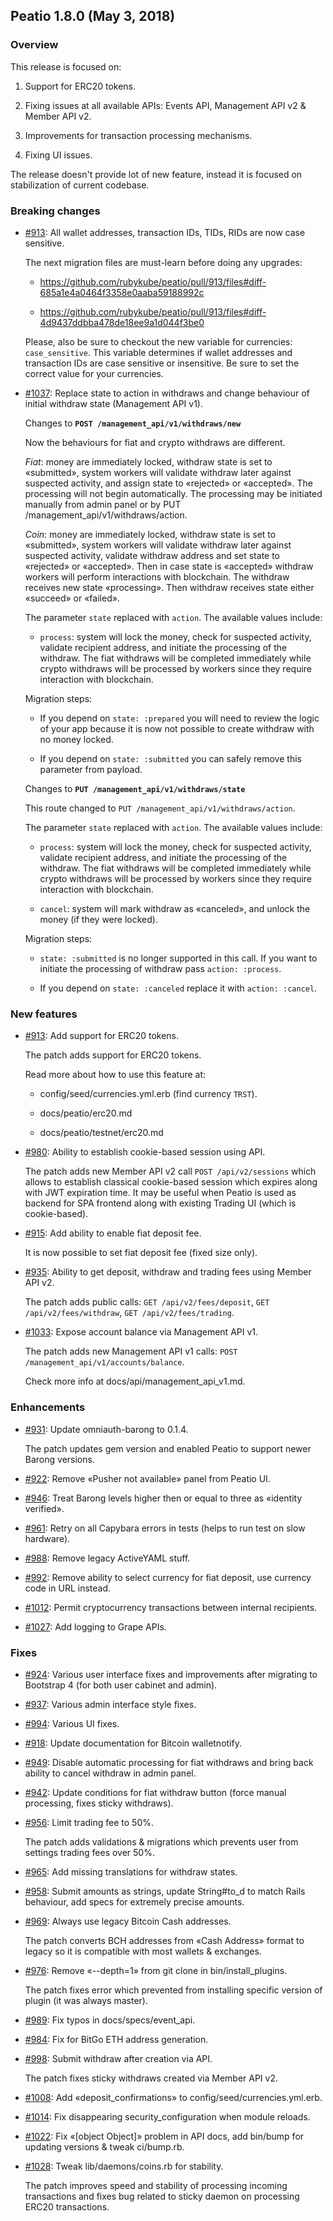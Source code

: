## Peatio 1.8.0 (May 3, 2018) ##

### Overview ###

  This release is focused on:
  
  1. Support for ERC20 tokens.
  
  2. Fixing issues at all available APIs: Events API, Management API v2 & Member API v2.
  
  3. Improvements for transaction processing mechanisms.
  
  4. Fixing UI issues.
  
  The release doesn't provide lot of new feature, instead it is focused on stabilization of current codebase.
  
### Breaking changes ###

* [#913](https://github.com/rubykube/peatio/pull/913): All wallet addresses, transaction IDs, TIDs, RIDs are now case sensitive.

  The next migration files are must-learn before doing any upgrades:
  
  * https://github.com/rubykube/peatio/pull/913/files#diff-685a1e4a0464f3358e0aaba59188992c
  
  * https://github.com/rubykube/peatio/pull/913/files#diff-4d9437ddbba478de18ee9a1d044f3be0

  Please, also be sure to checkout the new variable for currencies: `case_sensitive`. This variable determines if wallet addresses and transaction IDs are case sensitive or insensitive. Be sure to set the correct value for your currencies.

* [#1037](https://github.com/rubykube/peatio/pull/1037): Replace state to action in withdraws and change behaviour of initial withdraw state (Management API v1).

  Changes to **`POST /management_api/v1/withdraws/new`**

  Now the behaviours for fiat and crypto withdraws are different.
  
  *Fiat*: money are immediately locked, withdraw state is set to «submitted», system workers will validate withdraw later against suspected activity, and assign state to «rejected» or «accepted». The processing will not begin automatically. The processing may be initiated manually from admin panel or by PUT /management_api/v1/withdraws/action.
  
  *Coin*: money are immediately locked, withdraw state is set to «submitted», system workers will validate withdraw later against suspected activity, validate withdraw address and set state to «rejected» or «accepted». Then in case state is «accepted» withdraw workers will perform interactions with blockchain. The withdraw receives new state «processing». Then withdraw receives state either «succeed» or «failed».

  The parameter `state` replaced with `action`. The available values include:
  
  * `process`: system will lock the money, check for suspected activity, validate recipient address, and initiate the processing of the withdraw. The fiat withdraws will be completed immediately while crypto withdraws will be processed by workers since they require interaction with blockchain.
  
  Migration steps:
  
  * If you depend on `state: :prepared` you will need to review the logic of your app because it is now not possible to create withdraw with no money locked.

  * If you depend on `state: :submitted` you can safely remove this parameter from payload. 
  
  Changes to **`PUT /management_api/v1/withdraws/state`**

  This route changed to `PUT /management_api/v1/withdraws/action`.

  The parameter `state` replaced with `action`. The available values include:
  
  * `process`: system will lock the money, check for suspected activity, validate recipient address, and initiate the processing of the withdraw. The fiat withdraws will be completed immediately while crypto withdraws will be processed by workers since they require interaction with blockchain.

  * `cancel`: system will mark withdraw as «canceled», and unlock the money (if they were locked).

  Migration steps:
  
  * `state: :submitted` is no longer supported in this call. If you want to initiate the processing of withdraw pass `action: :process`.
  
  * If you depend on `state: :canceled` replace it with `action: :cancel`. 

### New features ###

* [#913](https://github.com/rubykube/peatio/pull/913): Add support for ERC20 tokens.

  The patch adds support for ERC20 tokens.
  
  Read more about how to use this feature at:
  
  * config/seed/currencies.yml.erb (find currency `TRST`).
  
  * docs/peatio/erc20.md
  
  * docs/peatio/testnet/erc20.md
  
* [#980](https://github.com/rubykube/peatio/pull/980): Ability to establish cookie-based session using API.

  The patch adds new Member API v2 call `POST /api/v2/sessions` which allows to establish classical cookie-based session which expires along with JWT expiration time. It may be useful when Peatio is used as backend for SPA frontend along with existing Trading UI (which is cookie-based).

* [#915](https://github.com/rubykube/peatio/pull/915): Add ability to enable fiat deposit fee.

  It is now possible to set fiat deposit fee (fixed size only).

* [#935](https://github.com/rubykube/peatio/pull/935): Ability to get deposit, withdraw and trading fees using Member API v2.

  The patch adds public calls: `GET /api/v2/fees/deposit`, `GET /api/v2/fees/withdraw`, `GET /api/v2/fees/trading`.

* [#1033](https://github.com/rubykube/peatio/pull/1033): Expose account balance via Management API v1.

  The patch adds new Management API v1 calls: `POST /management_api/v1/accounts/balance`.
  
  Check more info at docs/api/management_api_v1.md.

### Enhancements ###

* [#931](https://github.com/rubykube/peatio/pull/931): Update omniauth-barong to 0.1.4.

  The patch updates gem version and enabled Peatio to support newer Barong versions.

* [#922](https://github.com/rubykube/peatio/pull/922): Remove «Pusher not available» panel from Peatio UI.

* [#946](https://github.com/rubykube/peatio/pull/946): Treat Barong levels higher then or equal to three as «identity verified».

* [#961](https://github.com/rubykube/peatio/pull/961): Retry on all Capybara errors in tests (helps to run test on slow hardware). 

* [#988](https://github.com/rubykube/peatio/pull/988): Remove legacy ActiveYAML stuff.

* [#992](https://github.com/rubykube/peatio/pull/992): Remove ability to select currency for fiat deposit, use currency code in URL instead.

* [#1012](https://github.com/rubykube/peatio/pull/1012): Permit cryptocurrency transactions between internal recipients.

* [#1027](https://github.com/rubykube/peatio/pull/1027): Add logging to Grape APIs.

### Fixes ###

* [#924](https://github.com/rubykube/peatio/pull/924): Various user interface fixes and improvements after migrating to Bootstrap 4 (for both user cabinet and admin).

* [#937](https://github.com/rubykube/peatio/pull/937): Various admin interface style fixes. 

* [#994](https://github.com/rubykube/peatio/pull/994): Various UI fixes. 

* [#918](https://github.com/rubykube/peatio/pull/918): Update documentation for Bitcoin walletnotify.

* [#949](https://github.com/rubykube/peatio/pull/949): Disable automatic processing for fiat withdraws and bring back ability to cancel withdraw in admin panel.

* [#942](https://github.com/rubykube/peatio/pull/942): Update conditions for fiat withdraw button (force manual processing, fixes sticky withdraws).

* [#956](https://github.com/rubykube/peatio/pull/956): Limit trading fee to 50%.

  The patch adds validations & migrations which prevents user from settings trading fees over 50%.

* [#965](https://github.com/rubykube/peatio/pull/965): Add missing translations for withdraw states.

* [#958](https://github.com/rubykube/peatio/pull/958): Submit amounts as strings, update String#to_d to match Rails behaviour, add specs for extremely precise amounts.

* [#969](https://github.com/rubykube/peatio/pull/969): Always use legacy Bitcoin Cash addresses.

  The patch converts BCH addresses from «Cash Address» format to legacy so it is compatible with most wallets & exchanges.
  
* [#976](https://github.com/rubykube/peatio/pull/976): Remove «--depth=1» from git clone in bin/install_plugins.

  The patch fixes error which prevented from installing specific version of plugin (it was always master).  

* [#989](https://github.com/rubykube/peatio/pull/989): Fix typos in docs/specs/event_api.

* [#984](https://github.com/rubykube/peatio/pull/984): Fix for BitGo ETH address generation.

* [#998](https://github.com/rubykube/peatio/pull/998): Submit withdraw after creation via API.

  The patch fixes sticky withdraws created via Member API v2.

* [#1008](https://github.com/rubykube/peatio/pull/1008): Add «deposit_confirmations» to config/seed/currencies.yml.erb.

* [#1014](https://github.com/rubykube/peatio/pull/1014): Fix disappearing security_configuration when module reloads.

* [#1022](https://github.com/rubykube/peatio/pull/1022): Fix «[object Object]» problem in API docs, add bin/bump for updating versions & tweak ci/bump.rb.

* [#1028](https://github.com/rubykube/peatio/pull/1028): Tweak lib/daemons/coins.rb for stability.

  The patch improves speed and stability of processing incoming transactions and fixes bug related to sticky daemon on processing ERC20 transactions.
